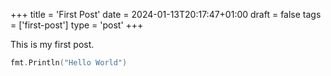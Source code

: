 +++
title = 'First Post'
date = 2024-01-13T20:17:47+01:00
draft = false
tags = ['first-post']
type = 'post'
+++

This is my first post.
```go
fmt.Println("Hello World")
```
